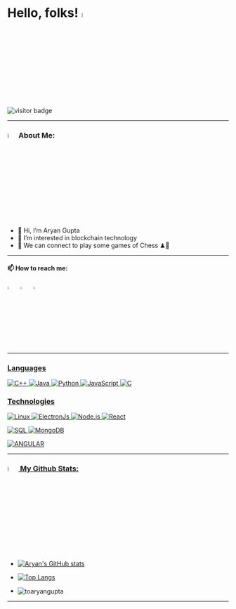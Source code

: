 # Hello, folks! <img src="https://user-images.githubusercontent.com/99306046/156202483-11ca7c36-1c2a-4f3e-98bb-6096ae047dd5.gif" width="5%">
<!--
[![Visits Badge](https://badges.pufler.dev/visits/toaryangupta/toaryangupta)](https://badges.pufler.dev/visits/toaryangupta/toaryangupta) -->
![visitor badge](https://visitor-badge.glitch.me/badge?page_id=toaryangupta&left_color=red&right_color=green&left_text=Hello%20Visitors)

<hr> 

### <img src="https://github.com/TheDudeThatCode/TheDudeThatCode/blob/master/Assets/Developer.gif" width="5%">About Me:

- 👋 Hi, I’m Aryan Gupta
- 👀 I’m interested in blockchain technology
-  👯 We can connect to play some games of Chess ♟🙂
<!-- - 💞️ I’m looking to collaborate on any project -->

<hr> 

 #### 📫 How to reach me:
  
[<img src="https://img.icons8.com/color/48/000000/twitter.png" width="3.5%"/>](https://twitter.com/its_AryanGupta)  &nbsp; [<img src="https://img.icons8.com/color/48/000000/linkedin.png" width="3.5%"/>](https://www.linkedin.com/in/toaryangupta/)  &nbsp;  <a href="mailto:toaryangupta@gmail.com"> <img src="https://img.icons8.com/fluent/48/000000/gmail.png" width="3.5%"/>

 <hr> 

### Languages
  
![C++](https://img.shields.io/badge/-C++-000?&logo=c%2b%2b&logoColor=00599C)
![Java](https://img.shields.io/badge/-Java-000?&logo=Java&logoColor=007396)
![Python](https://img.shields.io/badge/-Python-000?&logo=Python)
![JavaScript](https://img.shields.io/badge/-JavaScript-000?&logo=JavaScript)
![C](https://img.shields.io/badge/-C-000?&logo=C)

  

### Technologies

<!-- ![Docker](https://img.shields.io/badge/-Docker-000?&logo=Docker)
![Kubernetes](https://img.shields.io/badge/-Kubernetes-000?&logo=Kubernetes) -->
![Linux](https://img.shields.io/badge/-Linux-000?&logo=Linux)
![ElectronJs](https://img.shields.io/badge/-Electron-000?style=flat-square&logo=Electron)
![Node.js](https://img.shields.io/badge/-Node.js-000?style=flat-square&logo=node.js)
![React](https://img.shields.io/badge/-React-000?style=flat-square&logo=React)
<!---
![HTML5](https://img.shields.io/badge/-HTML5-E34F26?style=flat-square&logo=html5&logoColor=white)
![CSS3](https://img.shields.io/badge/-CSS3-1572B6?style=flat-square&logo=css3)
![Bootstrap](https://img.shields.io/badge/-Bootstrap-563D7C?style=flat-square&logo=bootstrap)
--->

![SQL](https://img.shields.io/badge/-SQL-000?&logo=MySQL)
![MongoDB](https://img.shields.io/badge/-MongoDB-black?style=flat-square&logo=mongodb)


![ANGULAR](https://img.shields.io/badge/-Angular-000?style=flat-square&logo=Angular)


<!---
toaryangupta/toaryangupta is a ✨ special ✨ repository because its `README.md` (this file) appears on your GitHub profile.
You can click the Preview link to take a look at your changes.
--->

<hr> 

### <img src='https://media1.giphy.com/media/du3J3cXyzhj75IOgvA/giphy.gif?cid=ecf05e47x2g034i9pzwtzzsd3xgg2w9nr94t4tflbbgo3008&rid=giphy.gif' width='5%'> My Github Stats:



- ![Aryan's GitHub stats](https://github-readme-stats.vercel.app/api?username=toaryangupta&count_private=true&show_icons=true&theme=radical)

<!-- - ![Top Langs](https://github-readme-stats.vercel.app/api/top-langs/?username=toaryangupta&layout=compact&count_private=true&theme=radical&langs_count=8) -->
- [![Top Langs](https://github-readme-stats.vercel.app/api/top-langs/?username=toaryangupta&layout=compact&count_private=true&theme=radical&langs_count=8)](https://github.com/toaryangupta)


- <p><img align="center" src="https://github-readme-streak-stats.herokuapp.com/?user=toaryangupta&theme=radical&count_private=true" alt="toaryangupta" /></p>


<hr> 
 





<!-- <a href="https://github.com/toaryangupta/">
  <img align="center" src="https://github-readme-stats.vercel.app/api?username=toaryangupta&show_icons=true&theme=radical" />
</a>

<a href="https://github.com/anuraghazra/convoychat">
  <img align="center" src="https://github-readme-stats.vercel.app/api/top-langs/?username=toaryangupta&layout=compact&theme=radical" />
</a>
 -->
